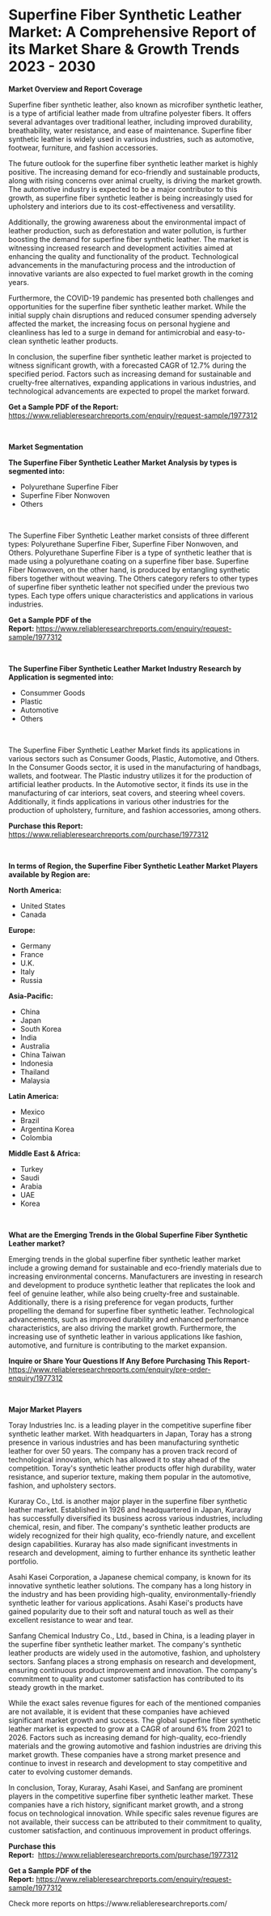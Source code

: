 <p><h1>Superfine Fiber Synthetic Leather Market: A Comprehensive Report of its Market Share & Growth Trends 2023 - 2030</h1></p><p><strong>Market Overview and Report Coverage</strong></p>
<p><p>Superfine fiber synthetic leather, also known as microfiber synthetic leather, is a type of artificial leather made from ultrafine polyester fibers. It offers several advantages over traditional leather, including improved durability, breathability, water resistance, and ease of maintenance. Superfine fiber synthetic leather is widely used in various industries, such as automotive, footwear, furniture, and fashion accessories.</p><p>The future outlook for the superfine fiber synthetic leather market is highly positive. The increasing demand for eco-friendly and sustainable products, along with rising concerns over animal cruelty, is driving the market growth. The automotive industry is expected to be a major contributor to this growth, as superfine fiber synthetic leather is being increasingly used for upholstery and interiors due to its cost-effectiveness and versatility.</p><p>Additionally, the growing awareness about the environmental impact of leather production, such as deforestation and water pollution, is further boosting the demand for superfine fiber synthetic leather. The market is witnessing increased research and development activities aimed at enhancing the quality and functionality of the product. Technological advancements in the manufacturing process and the introduction of innovative variants are also expected to fuel market growth in the coming years.</p><p>Furthermore, the COVID-19 pandemic has presented both challenges and opportunities for the superfine fiber synthetic leather market. While the initial supply chain disruptions and reduced consumer spending adversely affected the market, the increasing focus on personal hygiene and cleanliness has led to a surge in demand for antimicrobial and easy-to-clean synthetic leather products.</p><p>In conclusion, the superfine fiber synthetic leather market is projected to witness significant growth, with a forecasted CAGR of 12.7% during the specified period. Factors such as increasing demand for sustainable and cruelty-free alternatives, expanding applications in various industries, and technological advancements are expected to propel the market forward.</p></p>
<p><strong>Get a Sample PDF of the Report:</strong> <a href="https://www.reliableresearchreports.com/enquiry/request-sample/1977312">https://www.reliableresearchreports.com/enquiry/request-sample/1977312</a></p>
<p>&nbsp;</p>
<p><strong>Market Segmentation</strong></p>
<p><strong>The Superfine Fiber Synthetic Leather Market Analysis by types is segmented into:</strong></p>
<p><ul><li>Polyurethane Superfine Fiber</li><li>Superfine Fiber Nonwoven</li><li>Others</li></ul></p>
<p>&nbsp;</p>
<p><p>The Superfine Fiber Synthetic Leather market consists of three different types: Polyurethane Superfine Fiber, Superfine Fiber Nonwoven, and Others. Polyurethane Superfine Fiber is a type of synthetic leather that is made using a polyurethane coating on a superfine fiber base. Superfine Fiber Nonwoven, on the other hand, is produced by entangling synthetic fibers together without weaving. The Others category refers to other types of superfine fiber synthetic leather not specified under the previous two types. Each type offers unique characteristics and applications in various industries.</p></p>
<p><strong>Get a Sample PDF of the Report:</strong>&nbsp;<a href="https://www.reliableresearchreports.com/enquiry/request-sample/1977312">https://www.reliableresearchreports.com/enquiry/request-sample/1977312</a></p>
<p>&nbsp;</p>
<p><strong>The Superfine Fiber Synthetic Leather Market Industry Research by Application is segmented into:</strong></p>
<p><ul><li>Consummer Goods</li><li>Plastic</li><li>Automotive</li><li>Others</li></ul></p>
<p>&nbsp;</p>
<p><p>The Superfine Fiber Synthetic Leather Market finds its applications in various sectors such as Consumer Goods, Plastic, Automotive, and Others. In the Consumer Goods sector, it is used in the manufacturing of handbags, wallets, and footwear. The Plastic industry utilizes it for the production of artificial leather products. In the Automotive sector, it finds its use in the manufacturing of car interiors, seat covers, and steering wheel covers. Additionally, it finds applications in various other industries for the production of upholstery, furniture, and fashion accessories, among others.</p></p>
<p><strong>Purchase this Report:</strong>&nbsp; <a href="https://www.reliableresearchreports.com/purchase/1977312">https://www.reliableresearchreports.com/purchase/1977312</a></p>
<p>&nbsp;</p>
<p><strong>In terms of Region, the Superfine Fiber Synthetic Leather Market Players available by Region are:</strong></p>
<p>
    <p> <strong> North America: </strong>
        <ul>
            <li>United States</li>
            <li>Canada</li>
        </ul>
        </p> 
    <p> <strong> Europe: </strong>
        <ul>
            <li>Germany</li>
            <li>France</li>
            <li>U.K.</li>
            <li>Italy</li>
            <li>Russia</li>
        </ul>
        </p> 
    <p> <strong> Asia-Pacific: </strong>
        <ul>
            <li>China</li>
            <li>Japan</li>
            <li>South Korea</li>
            <li>India</li>
            <li>Australia</li>
            <li>China Taiwan</li>
            <li>Indonesia</li>
            <li>Thailand</li>
            <li>Malaysia</li>
        </ul>
        </p> 
    <p> <strong> Latin America: </strong>
        <ul>
            <li>Mexico</li>
            <li>Brazil</li>
            <li>Argentina Korea</li>
            <li>Colombia</li>
        </ul>
        </p> 
    <p> <strong> Middle East & Africa: </strong>
        <ul>
            <li>Turkey</li>
            <li>Saudi</li>
            <li>Arabia</li>
            <li>UAE</li>
            <li>Korea</li>
        </ul>
    </p>
    </p>
<p>&nbsp;</p>
<p><strong>What are the Emerging Trends in the Global Superfine Fiber Synthetic Leather market?</strong></p>
<p><p>Emerging trends in the global superfine fiber synthetic leather market include a growing demand for sustainable and eco-friendly materials due to increasing environmental concerns. Manufacturers are investing in research and development to produce synthetic leather that replicates the look and feel of genuine leather, while also being cruelty-free and sustainable. Additionally, there is a rising preference for vegan products, further propelling the demand for superfine fiber synthetic leather. Technological advancements, such as improved durability and enhanced performance characteristics, are also driving the market growth. Furthermore, the increasing use of synthetic leather in various applications like fashion, automotive, and furniture is contributing to the market expansion.</p></p>
<p><strong>Inquire or Share Your Questions If Any Before Purchasing This Report</strong>- <a href="https://www.reliableresearchreports.com/enquiry/pre-order-enquiry/1977312">https://www.reliableresearchreports.com/enquiry/pre-order-enquiry/1977312</a></p>
<p>&nbsp;</p>
<p><strong>Major Market Players</strong></p>
<p><p>Toray Industries Inc. is a leading player in the competitive superfine fiber synthetic leather market. With headquarters in Japan, Toray has a strong presence in various industries and has been manufacturing synthetic leather for over 50 years. The company has a proven track record of technological innovation, which has allowed it to stay ahead of the competition. Toray's synthetic leather products offer high durability, water resistance, and superior texture, making them popular in the automotive, fashion, and upholstery sectors.</p><p>Kuraray Co., Ltd. is another major player in the superfine fiber synthetic leather market. Established in 1926 and headquartered in Japan, Kuraray has successfully diversified its business across various industries, including chemical, resin, and fiber. The company's synthetic leather products are widely recognized for their high quality, eco-friendly nature, and excellent design capabilities. Kuraray has also made significant investments in research and development, aiming to further enhance its synthetic leather portfolio.</p><p>Asahi Kasei Corporation, a Japanese chemical company, is known for its innovative synthetic leather solutions. The company has a long history in the industry and has been providing high-quality, environmentally-friendly synthetic leather for various applications. Asahi Kasei's products have gained popularity due to their soft and natural touch as well as their excellent resistance to wear and tear.</p><p>Sanfang Chemical Industry Co., Ltd., based in China, is a leading player in the superfine fiber synthetic leather market. The company's synthetic leather products are widely used in the automotive, fashion, and upholstery sectors. Sanfang places a strong emphasis on research and development, ensuring continuous product improvement and innovation. The company's commitment to quality and customer satisfaction has contributed to its steady growth in the market.</p><p>While the exact sales revenue figures for each of the mentioned companies are not available, it is evident that these companies have achieved significant market growth and success. The global superfine fiber synthetic leather market is expected to grow at a CAGR of around 6% from 2021 to 2026. Factors such as increasing demand for high-quality, eco-friendly materials and the growing automotive and fashion industries are driving this market growth. These companies have a strong market presence and continue to invest in research and development to stay competitive and cater to evolving customer demands.</p><p>In conclusion, Toray, Kuraray, Asahi Kasei, and Sanfang are prominent players in the competitive superfine fiber synthetic leather market. These companies have a rich history, significant market growth, and a strong focus on technological innovation. While specific sales revenue figures are not available, their success can be attributed to their commitment to quality, customer satisfaction, and continuous improvement in product offerings.</p></p>
<p><strong>Purchase this Report:</strong>&nbsp;&nbsp;<a href="https://www.reliableresearchreports.com/purchase/1977312">https://www.reliableresearchreports.com/purchase/1977312</a></p>
<p></p>
<p><strong>Get a Sample PDF of the Report:</strong>&nbsp;<a href="https://www.reliableresearchreports.com/enquiry/request-sample/1977312">https://www.reliableresearchreports.com/enquiry/request-sample/1977312</a></p>
<p>Check more reports on https://www.reliableresearchreports.com/</p>